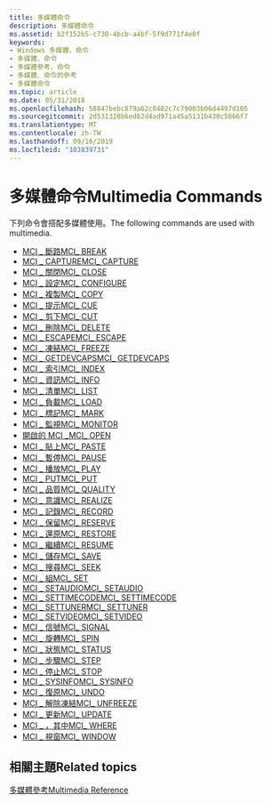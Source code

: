 ```yaml
---
title: 多媒體命令
description: 多媒體命令
ms.assetid: b2f152b5-c730-4bcb-a4bf-5f9d771f4e0f
keywords:
- Windows 多媒體，命令
- 多媒體、命令
- 多媒體參考，命令
- 多媒體、命令的參考
- 多媒體命令
ms.topic: article
ms.date: 05/31/2018
ms.openlocfilehash: 58847bebc879a62c8482c7c79003b06d4497d105
ms.sourcegitcommit: 2d531328b6ed82d4ad971a45a5131b430c5866f7
ms.translationtype: MT
ms.contentlocale: zh-TW
ms.lasthandoff: 09/16/2019
ms.locfileid: "103839731"
---
```

# <a name="multimedia-commands"></a><span data-ttu-id="71c82-108">多媒體命令</span><span class="sxs-lookup"><span data-stu-id="71c82-108">Multimedia Commands</span></span>

<span data-ttu-id="71c82-109">下列命令會搭配多媒體使用。</span><span class="sxs-lookup"><span data-stu-id="71c82-109">The following commands are used with multimedia.</span></span>

-   [<span data-ttu-id="71c82-110">MCI \_ 斷路</span><span class="sxs-lookup"><span data-stu-id="71c82-110">MCI\_ BREAK</span></span>](mci-break.md)
-   [<span data-ttu-id="71c82-111">MCI \_ CAPTURE</span><span class="sxs-lookup"><span data-stu-id="71c82-111">MCI\_ CAPTURE</span></span>](mci-capture.md)
-   [<span data-ttu-id="71c82-112">MCI \_ 關閉</span><span class="sxs-lookup"><span data-stu-id="71c82-112">MCI\_ CLOSE</span></span>](mci-close.md)
-   [<span data-ttu-id="71c82-113">MCI \_ 設定</span><span class="sxs-lookup"><span data-stu-id="71c82-113">MCI\_ CONFIGURE</span></span>](mci-configure.md)
-   [<span data-ttu-id="71c82-114">MCI \_ 複製</span><span class="sxs-lookup"><span data-stu-id="71c82-114">MCI\_ COPY</span></span>](mci-copy.md)
-   [<span data-ttu-id="71c82-115">MCI \_ 提示</span><span class="sxs-lookup"><span data-stu-id="71c82-115">MCI\_ CUE</span></span>](mci-cue.md)
-   [<span data-ttu-id="71c82-116">MCI \_ 剪下</span><span class="sxs-lookup"><span data-stu-id="71c82-116">MCI\_ CUT</span></span>](mci-cut.md)
-   [<span data-ttu-id="71c82-117">MCI \_ 刪除</span><span class="sxs-lookup"><span data-stu-id="71c82-117">MCI\_ DELETE</span></span>](mci-delete.md)
-   [<span data-ttu-id="71c82-118">MCI \_ ESCAPE</span><span class="sxs-lookup"><span data-stu-id="71c82-118">MCI\_ ESCAPE</span></span>](mci-escape.md)
-   [<span data-ttu-id="71c82-119">MCI \_ 凍結</span><span class="sxs-lookup"><span data-stu-id="71c82-119">MCI\_ FREEZE</span></span>](mci-freeze.md)
-   [<span data-ttu-id="71c82-120">MCI \_ GETDEVCAPS</span><span class="sxs-lookup"><span data-stu-id="71c82-120">MCI\_ GETDEVCAPS</span></span>](mci-getdevcaps.md)
-   [<span data-ttu-id="71c82-121">MCI \_ 索引</span><span class="sxs-lookup"><span data-stu-id="71c82-121">MCI\_ INDEX</span></span>](mci-index.md)
-   [<span data-ttu-id="71c82-122">MCI \_ 資訊</span><span class="sxs-lookup"><span data-stu-id="71c82-122">MCI\_ INFO</span></span>](mci-info.md)
-   [<span data-ttu-id="71c82-123">MCI \_ 清單</span><span class="sxs-lookup"><span data-stu-id="71c82-123">MCI\_ LIST</span></span>](mci-list.md)
-   [<span data-ttu-id="71c82-124">MCI \_ 負載</span><span class="sxs-lookup"><span data-stu-id="71c82-124">MCI\_ LOAD</span></span>](mci-load.md)
-   [<span data-ttu-id="71c82-125">MCI \_ 標記</span><span class="sxs-lookup"><span data-stu-id="71c82-125">MCI\_ MARK</span></span>](mci-mark.md)
-   [<span data-ttu-id="71c82-126">MCI \_ 監視</span><span class="sxs-lookup"><span data-stu-id="71c82-126">MCI\_ MONITOR</span></span>](mci-monitor.md)
-   [<span data-ttu-id="71c82-127">開啟的 MCI \_</span><span class="sxs-lookup"><span data-stu-id="71c82-127">MCI\_ OPEN</span></span>](mci-open.md)
-   [<span data-ttu-id="71c82-128">MCI \_ 貼上</span><span class="sxs-lookup"><span data-stu-id="71c82-128">MCI\_ PASTE</span></span>](mci-paste.md)
-   [<span data-ttu-id="71c82-129">MCI \_ 暫停</span><span class="sxs-lookup"><span data-stu-id="71c82-129">MCI\_ PAUSE</span></span>](mci-pause.md)
-   [<span data-ttu-id="71c82-130">MCI \_ 播放</span><span class="sxs-lookup"><span data-stu-id="71c82-130">MCI\_ PLAY</span></span>](mci-play.md)
-   [<span data-ttu-id="71c82-131">MCI \_ PUT</span><span class="sxs-lookup"><span data-stu-id="71c82-131">MCI\_ PUT</span></span>](mci-put.md)
-   [<span data-ttu-id="71c82-132">MCI \_ 品質</span><span class="sxs-lookup"><span data-stu-id="71c82-132">MCI\_ QUALITY</span></span>](mci-quality.md)
-   [<span data-ttu-id="71c82-133">MCI \_ 意識</span><span class="sxs-lookup"><span data-stu-id="71c82-133">MCI\_ REALIZE</span></span>](mci-realize.md)
-   [<span data-ttu-id="71c82-134">MCI \_ 記錄</span><span class="sxs-lookup"><span data-stu-id="71c82-134">MCI\_ RECORD</span></span>](mci-record.md)
-   [<span data-ttu-id="71c82-135">MCI \_ 保留</span><span class="sxs-lookup"><span data-stu-id="71c82-135">MCI\_ RESERVE</span></span>](mci-reserve.md)
-   [<span data-ttu-id="71c82-136">MCI \_ 還原</span><span class="sxs-lookup"><span data-stu-id="71c82-136">MCI\_ RESTORE</span></span>](mci-restore.md)
-   [<span data-ttu-id="71c82-137">MCI \_ 繼續</span><span class="sxs-lookup"><span data-stu-id="71c82-137">MCI\_ RESUME</span></span>](mci-resume.md)
-   [<span data-ttu-id="71c82-138">MCI \_ 儲存</span><span class="sxs-lookup"><span data-stu-id="71c82-138">MCI\_ SAVE</span></span>](mci-save.md)
-   [<span data-ttu-id="71c82-139">MCI \_ 搜尋</span><span class="sxs-lookup"><span data-stu-id="71c82-139">MCI\_ SEEK</span></span>](mci-seek.md)
-   [<span data-ttu-id="71c82-140">MCI \_ 組</span><span class="sxs-lookup"><span data-stu-id="71c82-140">MCI\_ SET</span></span>](mci-set.md)
-   [<span data-ttu-id="71c82-141">MCI \_ SETAUDIO</span><span class="sxs-lookup"><span data-stu-id="71c82-141">MCI\_ SETAUDIO</span></span>](mci-setaudio.md)
-   [<span data-ttu-id="71c82-142">MCI \_ SETTIMECODE</span><span class="sxs-lookup"><span data-stu-id="71c82-142">MCI\_ SETTIMECODE</span></span>](mci-settimecode.md)
-   [<span data-ttu-id="71c82-143">MCI \_ SETTUNER</span><span class="sxs-lookup"><span data-stu-id="71c82-143">MCI\_ SETTUNER</span></span>](mci-settuner.md)
-   [<span data-ttu-id="71c82-144">MCI \_ SETVIDEO</span><span class="sxs-lookup"><span data-stu-id="71c82-144">MCI\_ SETVIDEO</span></span>](mci-setvideo.md)
-   [<span data-ttu-id="71c82-145">MCI \_ 信號</span><span class="sxs-lookup"><span data-stu-id="71c82-145">MCI\_ SIGNAL</span></span>](mci-signal.md)
-   [<span data-ttu-id="71c82-146">MCI \_ 旋轉</span><span class="sxs-lookup"><span data-stu-id="71c82-146">MCI\_ SPIN</span></span>](mci-spin.md)
-   [<span data-ttu-id="71c82-147">MCI \_ 狀態</span><span class="sxs-lookup"><span data-stu-id="71c82-147">MCI\_ STATUS</span></span>](mci-status.md)
-   [<span data-ttu-id="71c82-148">MCI \_ 步驟</span><span class="sxs-lookup"><span data-stu-id="71c82-148">MCI\_ STEP</span></span>](mci-step.md)
-   [<span data-ttu-id="71c82-149">MCI \_ 停止</span><span class="sxs-lookup"><span data-stu-id="71c82-149">MCI\_ STOP</span></span>](mci-stop.md)
-   [<span data-ttu-id="71c82-150">MCI \_ SYSINFO</span><span class="sxs-lookup"><span data-stu-id="71c82-150">MCI\_ SYSINFO</span></span>](mci-sysinfo.md)
-   [<span data-ttu-id="71c82-151">MCI \_ 復原</span><span class="sxs-lookup"><span data-stu-id="71c82-151">MCI\_ UNDO</span></span>](mci-undo.md)
-   [<span data-ttu-id="71c82-152">MCI \_ 解除凍結</span><span class="sxs-lookup"><span data-stu-id="71c82-152">MCI\_ UNFREEZE</span></span>](mci-unfreeze.md)
-   [<span data-ttu-id="71c82-153">MCI \_ 更新</span><span class="sxs-lookup"><span data-stu-id="71c82-153">MCI\_ UPDATE</span></span>](mci-update.md)
-   [<span data-ttu-id="71c82-154">MCI \_ ，其中</span><span class="sxs-lookup"><span data-stu-id="71c82-154">MCI\_ WHERE</span></span>](mci-where.md)
-   [<span data-ttu-id="71c82-155">MCI \_ 視窗</span><span class="sxs-lookup"><span data-stu-id="71c82-155">MCI\_ WINDOW</span></span>](mci-window.md)

## <a name="related-topics"></a><span data-ttu-id="71c82-156">相關主題</span><span class="sxs-lookup"><span data-stu-id="71c82-156">Related topics</span></span>

<dl> <dt>

[<span data-ttu-id="71c82-157">多媒體參考</span><span class="sxs-lookup"><span data-stu-id="71c82-157">Multimedia Reference</span></span>](multimedia-reference.md)
</dt> </dl>

 

 





